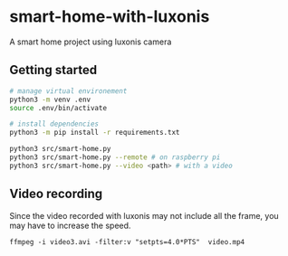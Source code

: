 # smart-home-with-luxonis
A smart home project using luxonis camera

## Getting started

```bash
# manage virtual environement
python3 -m venv .env
source .env/bin/activate

# install dependencies
python3 -m pip install -r requirements.txt

python3 src/smart-home.py
python3 src/smart-home.py --remote # on raspberry pi
python3 src/smart-home.py --video <path> # with a video 

```

## Video recording

Since the video recorded with luxonis may not include all the frame, you may have to increase the speed.

```
ffmpeg -i video3.avi -filter:v "setpts=4.0*PTS"  video.mp4
```